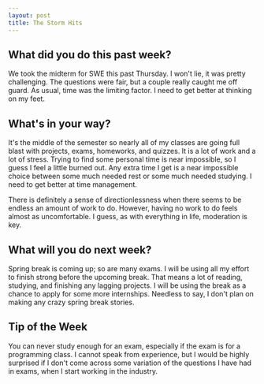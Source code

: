 ```yaml
---
layout: post
title: The Storm Hits
---
```


<h2>What did you do this past week?</h2>
We took the midterm for SWE this past Thursday. I won't lie, it was pretty challenging. The questions were fair, but a couple really caught me off guard. As usual, time was the limiting factor. I need to get better at thinking on my feet.


<h2>What's in your way?</h2>
It's the middle of the semester so nearly all of my classes are going full blast with projects, exams, homeworks, and quizzes. It is a lot of work and a lot of stress. Trying to find some personal time is near impossible, so I guess I feel a little burned out. Any extra time I get is a near impossible choice between some much needed rest or some much needed studying. I need to get better at time management.

There is definitely a sense of directionlessness when there seems to be endless an amount of work to do. However, having no work to do feels almost as uncomfortable. I guess, as with everything in life, moderation is key.


<h2>What will you do next week?</h2>
Spring break is coming up; so are many exams. I will be using all my effort to finish strong before the upcoming break. That means a lot of reading, studying, and finishing any lagging projects. I will be using the break as a chance to apply for some more internships. Needless to say, I don't plan on making any crazy spring break stories.


<h2>Tip of the Week</h2>
You can never study enough for an exam, especially if the exam is for a programming class. I cannot speak from experience, but I would be highly surprised if I don't come across some variation of the questions I have had in exams, when I start working in the industry.


